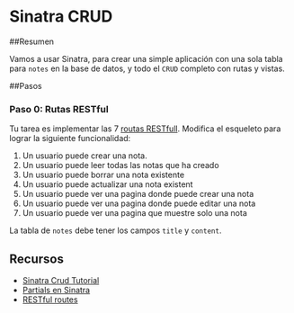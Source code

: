 # Sinatra CRUD

##Resumen

Vamos a usar Sinatra, para crear una simple aplicación con una sola tabla para `notes` en la base de datos, y todo el `CRUD` completo con rutas y vistas.

##Pasos

### Paso 0: Rutas RESTful

Tu tarea es implementar las 7 [routas RESTfull](http://guides.rubyonrails.org/routing.html). Modifica el esqueleto para lograr la siguiente funcionalidad:

1. Un usuario puede crear una nota.
2. Un usuario puede leer todas las notas que ha creado
3. Un usuario puede borrar una nota existente
4. Un usuario puede actualizar una nota existent
5. Un usuario puede ver una pagina donde puede crear una nota
6. Un usuario puede ver una pagina donde puede editar una nota
7. Un usuario puede ver una pagina que muestre solo una nota

La tabla de `notes` debe tener los campos `title` y `content`.


## Recursos

* [Sinatra Crud Tutorial ](http://net.tutsplus.com/tutorials/ruby/singing-with-sinatra/)
* [Partials en Sinatra](http://www.sinatrarb.com/faq.html#partials)
* [RESTful routes](http://guides.rubyonrails.org/routing.html)
